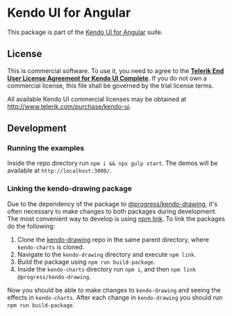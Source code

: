 # Kendo UI for Angular

This package is part of the [Kendo UI for Angular](http://www.telerik.com/kendo-angular-ui/) suite.

## License

This is commercial software. To use it, you need to agree to the [**Telerik End User License Agreement for Kendo UI Complete**](http://www.telerik.com/purchase/license-agreement/kendo-ui-complete). If you do not own a commercial license, this file shall be governed by the trial license terms.

All available Kendo UI commercial licenses may be obtained at http://www.telerik.com/purchase/kendo-ui.

## Development

### Running the examples

Inside the repo directory run `npm i && npx gulp start`. The demos will be available at `http://localhost:3000/`.

### Linking the kendo-drawing package

Due to the dependency of the package to [@progress/kendo-drawing](https://github.com/telerik/kendo-drawing), it's often necessary to make changes to both packages during development. The most convenient way to develop is using [npm link](https://docs.npmjs.com/cli/v8/commands/npm-link). To link the packages do the following:

1. Clone the [kendo-drawing](https://github.com/telerik/kendo-drawing) repo in the same parent directory, where `kendo-charts` is cloned.
2. Navigate to the `kendo-drawing` directory and execute `npm link`.
3. Build the package using `npm run build-package`.
5. Inside the `kendo-charts` directory run `npm i`, and then `npm link @progress/kendo-drawing`.

Now you should be able to make changes to `kendo-drawing` and seeing the effects in `kendo-charts`. After each change in `kendo-drawing` you should run `npm run build-package`.
